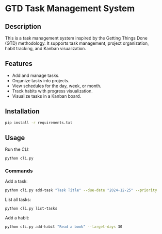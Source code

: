 # GTD Task Management System

## Description
This is a task management system inspired by the Getting Things Done (GTD) methodology. It supports task management, project organization, habit tracking, and Kanban visualization.

## Features
- Add and manage tasks.
- Organize tasks into projects.
- View schedules for the day, week, or month.
- Track habits with progress visualization.
- Visualize tasks in a Kanban board.

## Installation
```bash
pip install -r requirements.txt
```

## Usage
Run the CLI:
```bash
python cli.py
```

### Commands
Add a task:
  ```bash
  python cli.py add-task "Task Title" --due-date "2024-12-25" --priority 3 --tags "Tag1,Tag2"
  ```
List all tasks:
  ```bash
  python cli.py list-tasks
  ```
Add a habit:
  ```bash
  python cli.py add-habit "Read a book" --target-days 30
  ```
